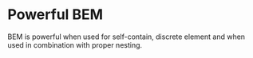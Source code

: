 # Powerful BEM

BEM is powerful when used for self-contain, discrete element and when used in combination with proper nesting.
